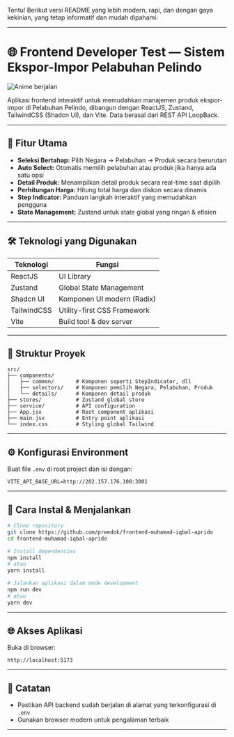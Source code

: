Tentu! Berikut versi README yang lebih modern, rapi, dan dengan gaya kekinian, yang tetap informatif dan mudah dipahami:

---

# 🌐 Frontend Developer Test — Sistem Ekspor-Impor Pelabuhan Pelindo

![Anime berjalan](https://media.giphy.com/media/3o7aD2saalBwwftBIY/giphy.gif)

Aplikasi frontend interaktif untuk memudahkan manajemen produk ekspor-impor di Pelabuhan Pelindo, dibangun dengan ReactJS, Zustand, TailwindCSS (Shadcn UI), dan Vite. Data berasal dari REST API LoopBack.

---

## 🚀 Fitur Utama

* **Seleksi Bertahap:** Pilih Negara → Pelabuhan → Produk secara berurutan
* **Auto Select:** Otomatis memilih pelabuhan atau produk jika hanya ada satu opsi
* **Detail Produk:** Menampilkan detail produk secara real-time saat dipilih
* **Perhitungan Harga:** Hitung total harga dan diskon secara dinamis
* **Step Indicator:** Panduan langkah interaktif yang memudahkan pengguna
* **State Management:** Zustand untuk state global yang ringan & efisien

---

## 🛠 Teknologi yang Digunakan

| Teknologi   | Fungsi                      |
| ----------- | --------------------------- |
| ReactJS     | UI Library                  |
| Zustand     | Global State Management     |
| Shadcn UI   | Komponen UI modern (Radix)  |
| TailwindCSS | Utility-first CSS Framework |
| Vite        | Build tool & dev server     |

---

## 📂 Struktur Proyek

```
src/
├── components/
│   ├── common/       # Komponen seperti StepIndicator, dll
│   ├── selectors/    # Komponen pemilih Negara, Pelabuhan, Produk
│   └── details/      # Komponen detail produk
├── stores/           # Zustand global store
├── service/          # API configuration
├── App.jsx           # Root component aplikasi
├── main.jsx          # Entry point aplikasi
└── index.css         # Styling global Tailwind
```

---

## ⚙️ Konfigurasi Environment

Buat file `.env` di root project dan isi dengan:

```
VITE_API_BASE_URL=http://202.157.176.100:3001
```

---

## 🚀 Cara Instal & Menjalankan

```bash
# Clone repository
git clone https://github.com/preedok/frontend-muhamad-iqbal-aprido
cd frontend-muhamad-iqbal-aprido

# Install dependencies
npm install
# atau
yarn install

# Jalankan aplikasi dalam mode development
npm run dev
# atau
yarn dev
```

---

## 🌐 Akses Aplikasi

Buka di browser:

```
http://localhost:5173
```

---

## 📌 Catatan

* Pastikan API backend sudah berjalan di alamat yang terkonfigurasi di `.env`
* Gunakan browser modern untuk pengalaman terbaik

---